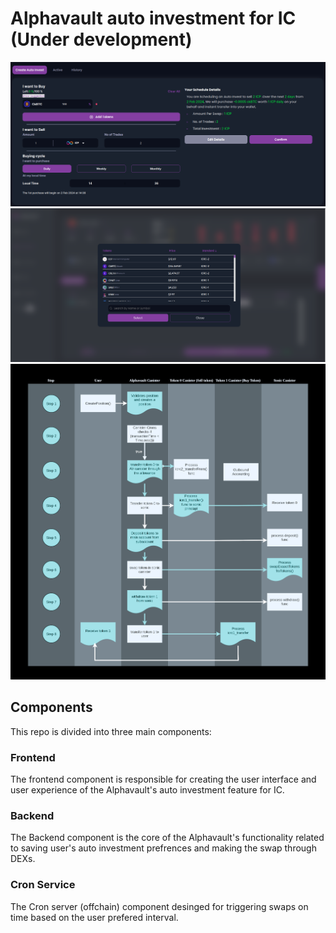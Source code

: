 # Alphavault auto investment for IC (Under development)

<img src="https://github.com/AlphaVault-Org/Alphavault_Icp/blob/main/images/icp%20screenshot%20for%20auto%20investment%20.png?raw=true"/>
<img src="https://github.com/AlphaVault-Org/Alphavault_Icp/blob/main/images/Add%20token%20black.png?raw=true"/>
<img src="https://github.com/AlphaVault-Org/Alphavault_Icp/blob/main/images/icpDigram%20(2).svg?raw=true">

## Components

This repo is divided into three main components:

### Frontend

The frontend component is responsible for creating the user interface and user experience of the Alphavault's auto investment feature for IC.

### Backend

The Backend component is the core of the Alphavault's functionality related to saving user's auto investment prefrences and making the swap through DEXs.

### Cron Service

The Cron server (offchain) component desinged for triggering swaps on time based on the user prefered interval.
